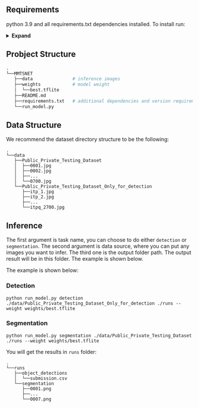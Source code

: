 

## Requirements

python 3.9 and all requirements.txt dependencies installed. To install run:
<details><summary> <b>Expand</b> </summary>

``` shell
python -m pip install -U pip
pip install -r requirements.txt
```

</details>

## Probject Structure
```python
.
└──MMTSNET
   ├──data               # inference images
   ├──weights            # model weight
   │  └──best.tflite     
   ├──README.md
   ├──requirements.txt   # additional dependencies and version requirements
   └──run_model.py
```

## Data Structure
We recommend the dataset directory structure to be the following:
```
.
└──data
   ├──Public_Private_Testing_Dataset
   │  ├──0001.jpg
   │  ├──0002.jpg
   │  ├──...
   │  └──0700.jpg
   └──Public_Private_Testing_Dataset_Only_for_detection
      ├──itp_1.jpg
      ├──itp_2.jpg
      ├──...
      └──itpq_2700.jpg
```

## Inference
The first argument is task name, you can choose to do either `detection` or `segmentation`. The second argument is data source, where you can put any images you want to infer. The third one is the output folder path. The output result will be in this folder. The example is shown below.

The example is shown below:
### Detection

``` shell
python run_model.py detection ./data/Public_Private_Testing_Dataset_Only_for_detection ./runs --weight weights/best.tflite
```


### Segmentation

``` shell
python run_model.py segmentation ./data/Public_Private_Testing_Dataset ./runs --weight weights/best.tflite
```



You will get the results in `runs` folder:
```
.
└──runs
   ├──object_detections
   │  └──submission.csv
   └──segmentation
      ├──0001.png
      ├──...
      └──0007.png
```

